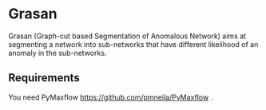 # Grasan

Grasan (Graph-cut based Segmentation of Anomalous Network) aims at segmenting a network into sub-networks that have different likelihood of an anomaly
in the sub-networks. 

Requirements
------------

You need PyMaxflow <https://github.com/pmneila/PyMaxflow> .